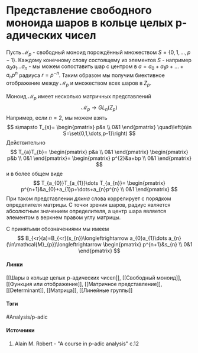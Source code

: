 # Представление свободного моноида шаров в кольце целых p-адических чисел
Пусть $\mathcal{M}_{p}$ - свободный моноид порождённый множеством $S=\{0,1,\dots,p-1\}$. Каждому конечному слову состоящему из элементов $S$ - например $a_{0}a_{1}\dots a_{n}$ - мы можем сопоставить шар с центром в $a=a_{0}+a_{1}p+\dots+a_{n}p^{n}$ радиуса $r=p^{-n}$. Таким образом мы получим биективное отображение между $\mathcal{M}_{p}$ и множеством всех шаров в $Z_{p}$.

Моноид $\mathcal{M}_{p}$ имеет несколько матричных представлений
$$
\mathcal{M}_{p}\to GL_{n}(Z_{p})
$$
Например, если $n=2$, мы можем взять
$$
s\mapsto T_{s}=
\begin{pmatrix}
p&s \\ 
0&1
\end{pmatrix}
\quad\left(s\in S=\set{0,1,\dots,p-1}\right)
$$
Действительно
$$
T_{a}T_{b}=
\begin{pmatrix}
p&a \\ 
0&1
\end{pmatrix}
\begin{pmatrix}
p&b \\ 
0&1
\end{pmatrix}=
\begin{pmatrix}
p^{2}&a+bp \\ 
0&1
\end{pmatrix}
$$
и в более общем виде
$$
T_{a_{0}}T_{a_{1}}\dots T_{a_{n}}=
\begin{pmatrix}
p^{n+1}&a_{0}+a_{1}p+\dots+a_{n}p^{n} \\ 
0&1
\end{pmatrix}
$$
При таком представлении *длина* слова коррелирует с порядком определителя матрицы. С точки зрения шаров, радиус является абсолютным значением определителя, а центр шара является элементом в верхнем правом углу матрицы.

С принятыми обозначениями мы имеем
$$
B_{<r}(a)=B_{<r}(s_{n})\longleftrightarrow a_{0}a_{1}\dots a_{n}(\in\mathcal{M}_{p})\longleftrightarrow
\begin{pmatrix}
p^{n+1}&s_{n} \\ 
0&1
\end{pmatrix}
$$
#### Линки
 [[Шары в кольце целых p-адических чисел]],
 [[Свободный моноид]],
 [[Функция или отображение]],
 [[Матричное представление]],
 [[Determinant]],
 [[Матрица]],
 [[Линейные группы]]
#### Тэги
 #Analysis/p-adic 
#### Источники
1. Alain M. Robert - "A course in p-adic analysis" c.12